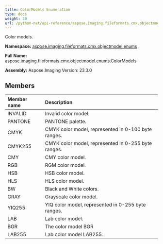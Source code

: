 ```yaml
---
title: ColorModels Enumeration
type: docs
weight: 30
url: /python-net/api-reference/aspose.imaging.fileformats.cmx.objectmodel.enums/colormodels/
---
```


Color models.

**Namespace:** [aspose.imaging.fileformats.cmx.objectmodel.enums](/imaging/python-net/api-reference/aspose.imaging.fileformats.cmx.objectmodel.enums/)

**Full Name:** aspose.imaging.fileformats.cmx.objectmodel.enums.ColorModels

**Assembly:**  Aspose.Imaging Version: 23.3.0

## **Members**
|**Member name**|**Description**|
| :- | :- |
|INVALID|Invalid color model.|
|PANTONE|PANTONE palette.|
|CMYK|CMYK color model, represented in 0-100 byte ranges.|
|CMYK255|CMYK color model, represented in 0-255 byte ranges.|
|CMY|CMY color model.|
|RGB|RGM color model.|
|HSB|HSB color model.|
|HLS|HLS color model.|
|BW|Black and White colors.|
|GRAY|Grayscale color model.|
|YIQ255|YIQ color model, represented in 0-255 byte ranges.|
|LAB|Lab color model.|
|BGR|The color model BGR|
|LAB255|Lab color model LAB255.|
